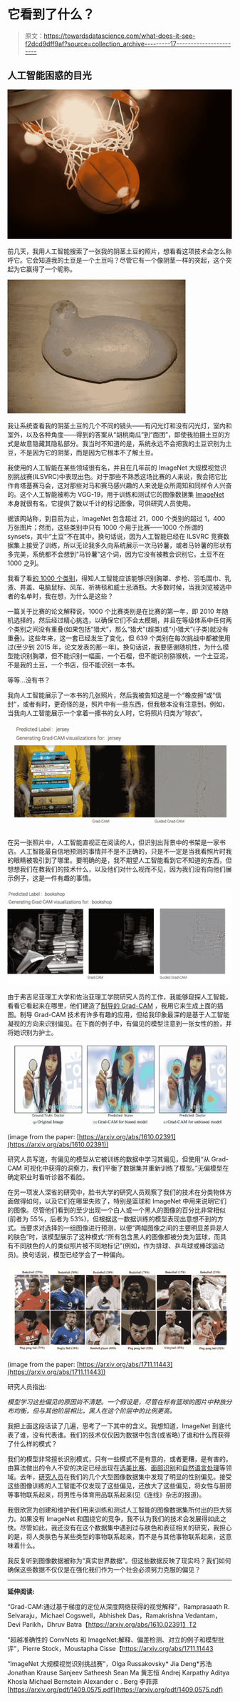 # 它看到了什么？

> 原文：<https://towardsdatascience.com/what-does-it-see-f2dcd9dff9af?source=collection_archive---------17----------------------->

## 人工智能困惑的目光

![](img/8850aca891b88bd64172a0cdb115fa8b.png)

前几天，我用人工智能搜索了一张我的阴茎土豆的照片，想看看这项技术会怎么称呼它。它会知道我的土豆是一个土豆吗？尽管它有一个像阴茎一样的突起，这个突起为它赢得了一个昵称。

![](img/0661bf4c31abc6eb5848f7f5c75a8e2f.png)

我让系统查看我的阴茎土豆的几个不同的镜头——有闪光灯和没有闪光灯，室内和室外，以及各种角度——得到的答案从“胡桃南瓜”到“面团”，即使我拍摄土豆的方式是故意隐藏其隐私部分。我当时不知道的是，系统永远不会把我的土豆识别为土豆，不是因为它的阴茎，而是因为它根本不了解土豆。

我使用的人工智能在某些领域很有名，并且在几年前的 ImageNet 大规模视觉识别挑战赛(ILSVRC)中表现出色。对于那些不熟悉这场比赛的人来说，我会把它比作肯塔基赛马会，这对那些对马和赛马感兴趣的人来说是众所周知和同样令人兴奋的。这个人工智能被称为 VGG-19，用于训练和测试它的图像数据集 [ImageNet](http://www.image-net.org/papers/imagenet_cvpr09.pdf) 本身就很有名，它提供了数以千计的标记图像，可供研究人员使用。

据该网站称，到目前为止，ImageNet 包含超过 21，000 个类别的超过 1，400 万张图片；然而，这些类别中只有 1000 个用于比赛——1000 个所谓的 synsets，其中“土豆”不在其中。换句话说，因为人工智能已经在 ILSVRC 竞赛数据集上接受了训练，所以无论我多久向系统展示一次马铃薯，或者马铃薯的形状有多完美，系统都不会想到“马铃薯”这个词，因为它没有被教会识别它。土豆不在 1000 之列。

我看了看[的 1000 个类别](https://gist.github.com/yrevar/942d3a0ac09ec9e5eb3a)，得知人工智能应该能够识别胸罩、步枪、羽毛围巾、乳液、井盖、电脑鼠标、风车、祈祷毯和威士忌酒瓶。大多数时候，当我浏览被选中者的名单时，我在想，为什么是这些？

一篇关于比赛的论文解释说，1000 个比赛类别是在比赛的第一年，即 2010 年随机选择的，然后经过精心挑选，以确保它们不会太模糊，并且在等级体系中任何两个类别之间没有重叠(如果包括“猎犬”，那么“猎犬”(超类)或“小猎犬”(子类)就没有重叠)。这些年来，这一套已经发生了变化，但 639 个类别在每次挑战中都被使用过(至少到 2015 年，论文发表的那一年)。换句话说，我要感谢随机性，为什么模型能识别胸罩，但不能识别一幅画，一个石榴，但不能识别猕猴桃，一个土豆泥，不是我的土豆，一个书店，但不能识别一本书。

等等…没有书？

我向人工智能展示了一本书的几张照片，然后我被告知这是一个“橡皮擦”或“信封”，或者有时，更奇怪的是，照片中有一些东西，但我根本没有注意到。例如，当我向人工智能展示一个拿着一摞书的女人时，它将照片归类为“球衣”。

![](img/236867bf33c31653592c46ca831f6a38.png)

在另一张照片中，人工智能直视正在阅读的人，但识别出背景中的书架是一家书店。人工智能最自信地预测的事情并不是不正确的，只是不一定是当我看照片时我的眼睛被吸引到了哪里。要明确的是，我不期望人工智能看到它不知道的东西，但想想我们在教我们的技术什么，以及他们对什么视而不见，因为我们没有向他们展示例子，这是一件有趣的事情。

![](img/7632d49aa3a258a389bee3cb6a823fd6.png)

由于弗吉尼亚理工大学和佐治亚理工学院研究人员的工作，我能够窥探人工智能，看看它看起来在哪里，他们建造了[制导的 Grad-CAM](https://arxiv.org/pdf/1610.02391.pdf) ，我用它来生成上面的插图。制导 Grad-CAM 技术有许多有趣的应用，但给我印象最深的是基于人工智能凝视的方向来识别偏见。在下面的例子中，有偏见的模型注意到一张女性的脸，并将她识别为护士。

![](img/9fa8c41ec2fd3352dd17403f7263c953.png)

(image from the paper: [https://arxiv.org/abs/1610.02391](https://arxiv.org/abs/1610.02391))

研究人员写道，有偏见的模型从它被训练的数据中学习其偏见，但使用“从 Grad-CAM 可视化中获得的洞察力，我们平衡了数据集并重新训练了模型。”无偏模型在确定职业时看听诊器不看脸。

在另一项发人深省的研究中，脸书大学的研究人员观察了我们的技术在分类物体方面做得如何，以及它们在哪里失败了，特别是篮球和 ImageNet 中用来说明它们的图像。尽管他们看到的至少出现一个白人或一个黑人的图像的百分比非常相似(前者为 55%，后者为 53%)，但根据这一数据训练的模型表现出意想不到的方式。当要求对选择的一组图像进行预测，以便“两幅图像之间的主要明显差异是人的肤色”时，该模型展示了这种模式:“所有包含黑人的图像都被分类为篮球，而具有不同肤色的人的类似照片被不同地标记”(例如，作为排球、乒乓球或棒球运动员)。换句话说，模型已经学会了一种偏向。

![](img/fac9ddcdaa2546353a52fe1681dbb4a2.png)

(image from the paper: [https://arxiv.org/abs/1711.11443](https://arxiv.org/abs/1711.11443))

研究人员指出:

*模型学习这些偏见的原因尚不清楚。一个假设是，尽管在标有篮球的图片中种族分布均衡，但与其他阶层相比，黑人在这个阶层中的比例更高。*

我把上面这段话读了几遍，思考了一下其中的含义。我想知道，ImageNet 到底代表了谁，没有代表谁。我们的技术仅仅因为数据中包含(或省略)了谁和什么而获得了什么样的模式？

我们的模型非常擅长识别模式，只有一些模式不是有意的，或者更糟，是有害的。由算法做出的令人不安的决定已经出现在[选美比赛](https://www.theguardian.com/technology/2016/sep/08/artificial-intelligence-beauty-contest-doesnt-like-black-people)、[面部识别](https://www.forbes.com/sites/mzhang/2015/07/01/google-photos-tags-two-african-americans-as-gorillas-through-facial-recognition-software/#461986c3713d)和[自然语言处理](https://www.technologyreview.com/s/602025/how-vector-space-mathematics-reveals-the-hidden-sexism-in-language/)等领域。去年，[研究人员](http://markyatskar.com//publications/bias.pdf)在我们的几个大型图像数据集中发现了明显的性别偏见。接受这些图像训练的人工智能不仅发现了这些偏见，还放大了这些偏见，将女性与厨房等事物联系起来，将男性与体育用品联系起来(见《连线》杂志的报道)。

我很欣赏为创建和维护我们用来训练和测试人工智能的图像数据集所付出的巨大努力。如果没有 ImageNet 和围绕它的竞争，我不认为我们的技术会发展得如此之快。尽管如此，我还没有在这个数据集中遇到过与肤色和表征相关的研究，我担心的是，将人类肤色与某些类型的事物联系起来，而不是与其他事物联系起来，这意味着什么。

我反复听到图像数据被称为“真实世界数据”。但这些数据反映了现实吗？我们如何确保这些数据不仅仅是在强化我们作为一个社会必须努力克服的偏见？

* * *

**延伸阅读:**

“Grad-CAM:通过基于梯度的定位从深度网络获得的视觉解释”，Ramprasaath R. Selvaraju，Michael Cogswell，Abhishek Das，Ramakrishna Vedantam，Devi Parikh，Dhruv Batra【https://arxiv.org/abs/1610.02391】T2

“超越准确性的 ConvNets 和 ImageNet:解释、偏差检测、对立的例子和模型批评”，Pierre Stock，Moustapha Cisse【https://arxiv.org/abs/1711.11443 

“ImageNet 大规模视觉识别挑战赛”，Olga Russakovsky* Jia Deng*苏浩 Jonathan Krause Sanjeev Satheesh Sean Ma 黄志恒 Andrej Karpathy Aditya Khosla Michael Bernstein Alexander c . Berg 李菲菲[https://arxiv.org/pdf/1409.0575.pdf](https://arxiv.org/pdf/1409.0575.pdf)